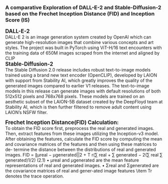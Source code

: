 <H3><b>A comparative Exploration of DALL-E-2 and Stable-Diffusion-2 based on the Frechet Inception Distance (FID) and Inception Score (IS)</b></H3>
<Big><b>DALL-E-2</b></Big><br>
DALL-E 2 is an image generation system created by OpenAI which can
generate high-resolution images that combine various concepts and art styles.
The project was built in PyTorch using ViT-H/16 text encounters with the
training data of 650M images scraped from the internet and aligned by
CLIP<br>
<Big><b>Stable-Diffusion-2</b></Big><br>
The Stable Diffusion 2.0 release includes robust text-to-image models trained using a brand new text encoder (OpenCLIP), developed by LAION with support from Stability AI, which greatly improves the quality of the generated images compared to earlier V1 releases. The text-to-image models in this release can generate images with default resolutions of both 512x512 pixels and 768x768 pixels. These models are trained on an aesthetic subset of the LAION-5B dataset created by the DeepFloyd team at Stability AI, which is then further filtered to remove adult content using LAION’s NSFW filter.<br>

<Big><b>Frechet Inception Distance(FID) Calculation:</b></Big><br>
To obtain the FID score first, preprocess the real and generated images.
Then, extract features from these images utilizing the Inception-v3 model.
After obtaining the features, calculate the FID score by computing the mean
and covariance matrices of the features and then using these matrices to de-
termine the distance between the distributions of real and generated images.
FID = ∥μreal − μgenerated||2 + T r(∑ real + ∑ generated − 2(∑ real ∑ generated)1/2)
(2.1)
• μreal and μgenerated are the mean feature representations of real and
generated images.
• Σreal and Σgenerated are the covariance matrices of real and gener-ated image features
\item Tr denotes the trace operation.

